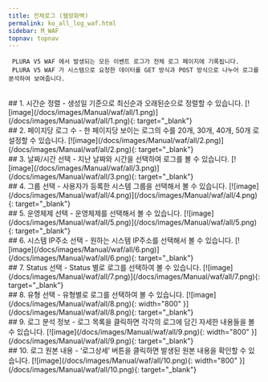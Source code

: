 ```yaml
---
title: 전체로그 (웹방화벽)
permalink: ko_all_log_waf.html
sidebar: M_WAF
topnav: topnav
---
```


     PLURA V5 WAF 에서 발생되는 모든 이벤트 로그가 전체 로그 페이지에 기록됩니다.
     PLURA V5 WAF 가 시스템으로 요청한 데이터를 GET 방식과 POST 방식으로 나누어 로그를 분석하여 보여줍니다.

<br />
## 1. 시간순 정렬
- 생성일 기준으로 최신순과 오래된순으로 정렬할 수 있습니다.   
[![image](/docs/images/Manual/waf/all/1.png)](/docs/images/Manual/waf/all/1.png){: target="_blank"}

<br />
## 2. 페이지당 로그 수
- 한 페이지당 보이는 로그의 수를 20개, 30개, 40개, 50개 로 설정할 수 있습니다.   
[![image](/docs/images/Manual/waf/all/2.png)](/docs/images/Manual/waf/all/2.png){: target="_blank"}

<br />
## 3. 날짜/시간 선택
- 지난 날짜와 시간을 선택하여 로그를 볼 수 있습니다.   
[![image](/docs/images/Manual/waf/all/3.png)](/docs/images/Manual/waf/all/3.png){: target="_blank"}

<br />
## 4. 그룹 선택
- 사용자가 등록한 시스템 그룹을 선택해서 볼 수 있습니다.   
[![image](/docs/images/Manual/waf/all/4.png)](/docs/images/Manual/waf/all/4.png){: target="_blank"}

<br />
## 5. 운영체제 선택
- 운영체제를 선택해서 볼 수 있습니다.   
[![image](/docs/images/Manual/waf/all/5.png)](/docs/images/Manual/waf/all/5.png){: target="_blank"}

<br />
## 6. 시스템 IP주소 선택
- 원하는 시스템 IP주소를 선택해서 볼 수 있습니다.   
[![image](/docs/images/Manual/waf/all/6.png)](/docs/images/Manual/waf/all/6.png){: target="_blank"}
 
<br />
## 7. Status 선택
- Status 별로 로그를 선택하여 볼 수 있습니다.   
[![image](/docs/images/Manual/waf/all/7.png)](/docs/images/Manual/waf/all/7.png){: target="_blank"}

<br />
## 8. 유형 선택
- 유형별로 로그를 선택하여 볼 수 있습니다.   
[![image](/docs/images/Manual/waf/all/8.png){: width="800" }](/docs/images/Manual/waf/all/8.png){: target="_blank"}

<br />
## 9. 로그 분석 정보
- 로그 목록을 클릭하면 각각의 로그에 담긴 자세한 내용들을 볼 수 있습니다.   
[![image](/docs/images/Manual/waf/all/9.png){: width="800" }](/docs/images/Manual/waf/all/9.png){: target="_blank"}

<br />
## 10. 로그 원본 내용
- ‘로그상세’ 버튼을 클릭하면 발생된 원본 내용을 확인할 수 있습니다.   
[![image](/docs/images/Manual/waf/all/10.png){: width="800" }](/docs/images/Manual/waf/all/10.png){: target="_blank"}